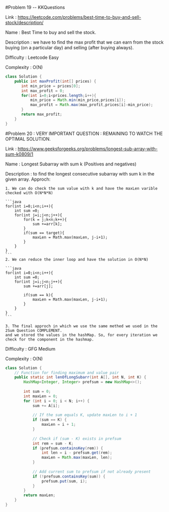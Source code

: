 #Problem 19 -- KKQuestions

Link : https://leetcode.com/problems/best-time-to-buy-and-sell-stock/description/

Name : Best Time to buy and sell the stock.

Description : we have to find the max profit that we can earn from the stock buying (on a particular day) and selling (after buying always).

Difficulty : Leetcode Easy

Complexity : O(N)

```java
class Solution {
    public int maxProfit(int[] prices) {
       int min_price = prices[0];
       int max_profit = 0;
       for(int i=0;i<prices.length;i++){
           min_price = Math.min(min_price,prices[i]);
           max_profit = Math.max(max_profit,prices[i]-min_price);
       }
       return max_profit;
    }
}
```

#Problem 20 : VERY IMPORTANT QUESTION : REMAINING TO WATCH THE OPTIMAL SOLUTION.

Link : https://www.geeksforgeeks.org/problems/longest-sub-array-with-sum-k0809/1

Name : Longest Subarray with sum k (Positives and negatives)

Description : to find the longest consecutive subarray with sum k in the given array.
Approch:

    1. We can do check the sum value with k and have the maxLen varible checked with O(N*N*N)

    ```java
    for(int i=0;i<n;i++){
        int sum =0;
        for(int j=i;j<n;j++){
            for(k = j;k<n;k++){
                sum +=arr[k];
            }
            if(sum == target){
                maxLen = Math.max(maxLen, j-i+1);
            }
        }
    }
    ```
    2. We can reduce the inner loop and have the solution in O(N*N)

    ```java 
    for(int i=0;i<n;i++){
        int sum =0;
        for(int j=i;j<n;j++){
            sum +=arr[j];

            if(sum == k){
                maxLen = Math.max(maxLen, j-i+1);
            }
        }
    }
    ```

    3. The final approch in which we use the same methed we used in the 2Sum Question COMPLEMENT.
    and we stored the values in the hashMap. So, for every iteration we check for the component in the hashmap.

Difficulty : GFG Medium

Complexity : O(N)
```java
class Solution {
    // Function for finding maximum and value pair
    public static int lenOfLongSubarr(int A[], int N, int K) {
        HashMap<Integer, Integer> prefsum = new HashMap<>();
        
        int sum = 0;
        int maxLen = 0;
        for (int i = 0; i < N; i++) {
            sum += A[i];
            
            // If the sum equals K, update maxLen to i + 1
            if (sum == K) {
                maxLen = i + 1;
            }
            
            // Check if (sum - K) exists in prefsum
            int rem = sum - K;
            if (prefsum.containsKey(rem)) {
                int len = i - prefsum.get(rem);
                maxLen = Math.max(maxLen, len);
            }
            
            // Add current sum to prefsum if not already present
            if (!prefsum.containsKey(sum)) {
                prefsum.put(sum, i);
            }
        }
        return maxLen;
    }
}
```